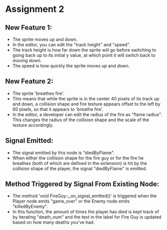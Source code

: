 # Assignment 2

## New Feature 1:

* The sprite moves up and down. 
* In the editor, you can edit the "track height" and "speed". 
* The track height is how far down the sprite will go before switching to going back up to its initial y value, at which point it will switch back to moving down. 
* The speed is how quickly the sprite moves up and down.

## New Feature 2:

* The sprite 'breathes fire'. 
* This means that while the sprite is in the center 40 pixels of its track up and down, a collision shape and fire texture appears offset to the left by 60 pixels, so that it appears to 'breathe fire'. 
* In the editor, a developer can edit the radius of the fire as "flame radius". This changes the radius of the collision shape and the scale of the texture accordingly. 

## Signal Emitted: 

* The signal emitted by this node is "diedByFlame".
* When either the collision shape for the fire guy or for the fire he breathes (both of which are defined in the extension) is hit by the collision shape of the player, the signal "diedByFlame" is emitted. 

## Method Triggered by Signal From Existing Node:

* The method 'void FireGuy::_on_signal_emitted()' is triggered when the Player node emits "game_over" or the Enemy node emits "killedByEnemy".
* In this function, the amount of times the player has died is kept track of by iterating "death_num" and the text in the label for Fire Guy is updated based on how many deaths you've had. 
